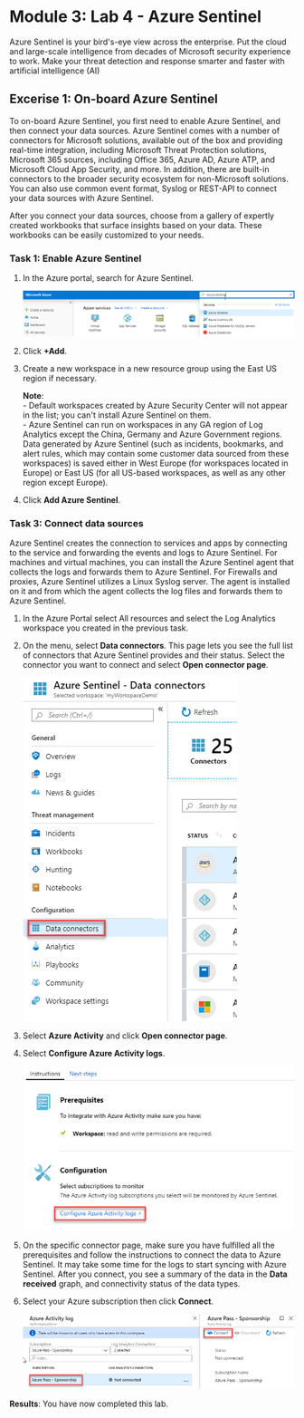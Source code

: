 # Module 3: Lab 4 - Azure Sentinel


Azure Sentinel is your bird's-eye view across the enterprise. Put the cloud and large-scale intelligence from decades of Microsoft security experience to work. Make your threat detection and response smarter and faster with artificial intelligence (AI)


## Excerise 1: On-board Azure Sentinel


To on-board Azure Sentinel, you first need to enable Azure Sentinel, and then connect your data sources. Azure Sentinel comes with a number of connectors for Microsoft solutions, available out of the box and providing real-time integration, including Microsoft Threat Protection solutions, Microsoft 365 sources, including Office 365, Azure AD, Azure ATP, and Microsoft Cloud App Security, and more. In addition, there are built-in connectors to the broader security ecosystem for non-Microsoft solutions. You can also use common event format, Syslog or REST-API to connect your data sources with Azure Sentinel.  

After you connect your data sources, choose from a gallery of expertly created workbooks that surface insights based on your data. These workbooks can be easily customized to your needs.


### Task 1: Enable Azure Sentinel

1.  In the Azure portal, search for Azure Sentinel. 

       ![Screenshot](../Media/Module-3/129689af-e1ed-460b-add1-a37790805ed5.png)

1.  Click **+Add**.
1.  Create a new workspace in a new resource group using the East US region if necessary.

    **Note**: </br> - Default workspaces created by Azure Security Center will not appear in the list; you can't install Azure Sentinel on them. </br> - Azure Sentinel can run on workspaces in any GA region of Log Analytics except the China, Germany and Azure Government regions. Data generated by Azure Sentinel (such as incidents, bookmarks, and alert rules, which may contain some customer data sourced from these workspaces) is saved either in West Europe (for workspaces located in Europe) or East US (for all US-based workspaces, as well as any other region except Europe).


6.  Click **Add Azure Sentinel**.
  

### Task 3: Connect data sources


Azure Sentinel creates the connection to services and apps by connecting to the service and forwarding the events and logs to Azure Sentinel. For machines and virtual machines, you can install the Azure Sentinel agent that collects the logs and forwards them to Azure Sentinel. For Firewalls and proxies, Azure Sentinel utilizes a Linux Syslog server. The agent is installed on it and from which the agent collects the log files and forwards them to Azure Sentinel. 


1.  In the Azure Portal select All resources and select the Log Analytics workspace you created in the previous task.

1.  On the menu, select **Data connectors**. This page lets you see the full list of connectors that Azure Sentinel provides and their status. Select the connector you want to connect and select **Open connector page**. 

       ![Screenshot](../Media/Module-3/57ef56ec-66d0-4bef-964b-24b97ca0f9e3.png)

1.  Select **Azure Activity** and click **Open connector page**.

1.  Select **Configure Azure Activity logs**.

     ![Screenshot](../Media/Module-3/bdd12109-8cbf-4562-81fb-5aae6bac2aee.png)

1.  On the specific connector page, make sure you have fulfilled all the prerequisites and follow the instructions to connect the data to Azure Sentinel. It may take some time for the logs to start syncing with Azure Sentinel. After you connect, you see a summary of the data in the **Data received** graph, and connectivity status of the data types.

   

1.  Select your Azure subscription then click **Connect**.

     ![Screenshot](../Media/Module-3/d3d3c551-2c12-4520-ad30-2dc579d09f61.png)
 

**Results**: You have now completed this lab.
